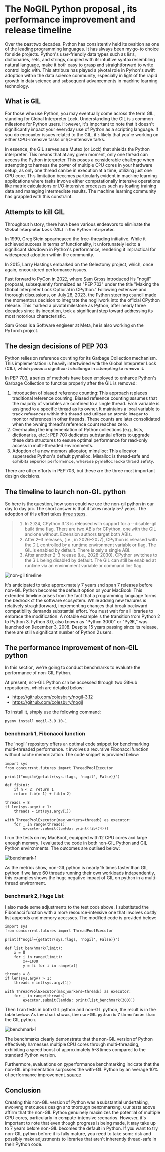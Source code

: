 # The NoGIL Python proposal , its performance improvement and release timeline


Over the past two decades, Python has consistently held its position as one of the leading programming languages. It has always been my go-to choice for side projects. Python's user-friendly data types such as lists, dictionaries, sets, and strings, coupled with its intuitive syntax resembling natural language, make it both easy to grasp and straightforward to write control logic with. This attribute has played a pivotal role in Python's swift adoption within the data science community, especially in light of the rapid growth in data science and subsequent advancements in machine learning technology.


## What is GIL 
For those who use Python, you may eventually come across the term GIL, standing for Global Interpreter Lock. Understanding the GIL is a common milestone for Python users. However, it's important to note that it doesn't significantly impact your everyday use of Python as a scripting language. If you do encounter issues related to the GIL, it's likely that you're working on either CPU-intensive tasks or I/O-intensive tasks.

In essence, the GIL serves as a Mutex (or Lock) that shields the Python interpreter. This means that at any given moment, only one thread can access the Python interpreter. This poses a considerable challenge when attempting to harness the power of multiple CPU cores in your hardware setup, as only one thread can be in execution at a time, utilizing just one CPU core. This limitation becomes particularly evident in machine learning applications where tasks involve either computationally intensive operations like matrix calculations or I/O-intensive processes such as loading training data and managing intermediate results. The machine learning community has grappled with this constraint.

## Attempts to kill GIL

Throughout history, there have been various endeavors to eliminate the Global Interpreter Lock (GIL) in the Python interpreter. 

In 1999, Greg Stein spearheaded the free-threading initiative. While it achieved success in terms of functionality, it unfortunately led to a significant slowdown in Python's performance, rendering it impractical for widespread adoption within the community.

 In 2015, Larry Hastings embarked on the Gelectomy project, which, once again, encountered performance issues.

Fast forward to PyCon in 2022, where Sam Gross introduced his "nogil" proposal, subsequently formalized as "PEP 703" under the title "Making the Global Interpreter Lock Optional in CPython." Following extensive and thorough discussions, on July 28, 2023, the Python steering council made the momentous decision to integrate the nogil work into the official CPython release. This marked a pivotal milestone as Python, after nearly three decades since its inception, took a significant step toward addressing its most notorious characteristic.


Sam Gross is a Software engineer at Meta, he is also working on the PyTorch project. 

## The design decisions of PEP 703
Python relies on reference counting for its Garbage Collection mechanism. This implementation is heavily intertwined with the Global Interpreter Lock (GIL), which poses a significant challenge in attempting to remove it.

In PEP 703, a series of methods have been employed to enhance Python's Garbage Collection to function properly after the GIL is removed:

1. Introduction of biased reference counting: This approach replaces traditional reference counting. Biased reference counting assumes that the majority of variables are confined to a single thread. Each variable is assigned to a specific thread as its owner. It maintains a local variable to track references within this thread and utilizes an atomic integer to monitor references in other threads. These counts are later consolidated when the owning thread's reference count reaches zero.
2. Overhauling the implementation of Python collections (e.g., lists, dictionaries, etc.): PEP 703 dedicates substantial efforts to upgrade these data structures to ensure optimal performance for read-only access in multi-threaded environments.
3. Adoption of a new memory allocator, mimalloc: This allocator supersedes Python's default pymalloc. Mimalloc is thread-safe and exhibits superior performance, whereas pymalloc lacks thread safety.
   
There are other efforts in PEP 703, but these are the three most important design decisions. 

## The timeline to launch non-GIL python
So here is the question, how soon could we use the non-gil python in our day to day job.  The short answer is that it takes nearly 5-7 years.  The adoption of this effort takes [three steps](https://peps.python.org/pep-0703/#python-build-modes).

> 1. In 2024, CPython 3.13 is released with support for a --disable-gil build time flag. There are two ABIs for CPython, one with the GIL and one without. Extension authors target both ABIs.
> 2. After 2–3 releases, (i.e., in 2026–2027), CPython is released with the GIL controlled by a runtime environment variable or flag. The GIL is enabled by default. There is only a single ABI.
> 3. After another 2–3 release (i.e., 2028–2030), CPython switches to the GIL being disabled by default. The GIL can still be enabled at runtime via an environment variable or command line flag.

![non-gil timeline](/assets/non-gil-timeline.png)

It's anticipated to take approximately 7 years and span 7 releases before non-GIL Python becomes the default option on your MacBook. This extended timeline arises from the fact that a programming language forms the bedrock of the software ecosystem. While adding new features is relatively straightforward, implementing changes that break backward compatibility demands substantial effort. You must wait for all libraries to embrace the modification. A notable example is the transition from Python 2 to Python 3. Python 3.0, also known as "Python 3000" or "Py3K," was launched on December 3, 2008. Despite 15 years passing since its release, there are still a significant number of Python 2 users.

## The performance improvement of non-GIL python

In this section, we're going to conduct benchmarks to evaluate the performance of non-GIL Python.

At present, non-GIL Python can be accessed through two GitHub repositories, which are detailed below:

- https://github.com/colesbury/nogil-3.12
- https://github.com/colesbury/nogil

To install it, simply use the following command:

    pyenv install nogil-3.9.10-1

### benchmark 1, Fibonacci function

The 'nogil' repository offers an optimal code snippet for benchmarking multi-threaded performance. It involves a recursive Fibonacci function without cache memorization. The code snippet is provided below:


    import sys
    from concurrent.futures import ThreadPoolExecutor

    print(f"nogil={getattr(sys.flags, 'nogil', False)}")

    def fib(n):
        if n < 2: return 1
        return fib(n-1) + fib(n-2)

    threads = 8
    if len(sys.argv) > 1:
        threads = int(sys.argv[1])

    with ThreadPoolExecutor(max_workers=threads) as executor:
        for _ in range(threads):
            executor.submit(lambda: print(fib(34)))


I run the tests on my MacBook, equipped with 12 CPU cores and large enough memory. I evaluated the code in both non-GIL Python and GIL Python environments. The outcomes are outlined below:

![benchmark-1](/assets/benchmark-1.png)

As the metrics show,  non-GIL python is nearly 15 times faster than GIL python if we have 60 threads running their own workloads independently, this examples shows the huge negative impact of GIL on python in a multi-thread environment. 

### benchmark 2, Huge List
I also made some adjustments to the test code above. I substituted the Fibonacci function with a more resource-intensive one that involves costly list appends and memory accesses. The modified code is provided below: 

    import sys
    from concurrent.futures import ThreadPoolExecutor

    print(f"nogil={getattr(sys.flags, 'nogil', False)}")

    def list_benchmark(limit):
        x = 0
        for i in range(limit):
            x+=1000
            y = [i for i in range(x)]

    threads = 8
    if len(sys.argv) > 1:
        threads = int(sys.argv[1])

    with ThreadPoolExecutor(max_workers=threads) as executor:
        for _ in range(threads):
            executor.submit(lambda: print(list_benchmark(300)))

Then I ran tests in both GIL python and non-GIL python,  the result is in the table below.  As the chart shows,  the non-GIL python is 7 times faster than the GIL python. 

![benchmark-1](/assets/benchmark-2.png)

The benchmarks clearly demonstrate that the non-GIL version of Python effectively harnesses multiple CPU cores through multi-threading, exhibiting a speed boost of approximately 5-8 times compared to the standard Python version.

Furthermore, evaluations on pyperformance benchmarking indicate that the non-GIL implementation surpasses the with-GIL Python by an average 10% of performance improvement.  [source](https://docs.google.com/document/d/18CXhDb1ygxg-YXNBJNzfzZsDFosB5e6BfnXLlejd9l0/edit) 

## Conclusion

Creating this non-GIL version of Python was a substantial undertaking, involving meticulous design and thorough benchmarking. Our tests above affirm that the non-GIL Python genuinely maximizes the potential of multiple CPU cores, particularly in compute-intensive scenarios. However, it's important to note that even though progress is being made, it may take up to 7 years before non-GIL becomes the default in Python. If you want to try non-GIL python before it is fully mature, you need to take some risk and possibly make adjustments to libraries that aren't inherently thread-safe in their Python code. 
